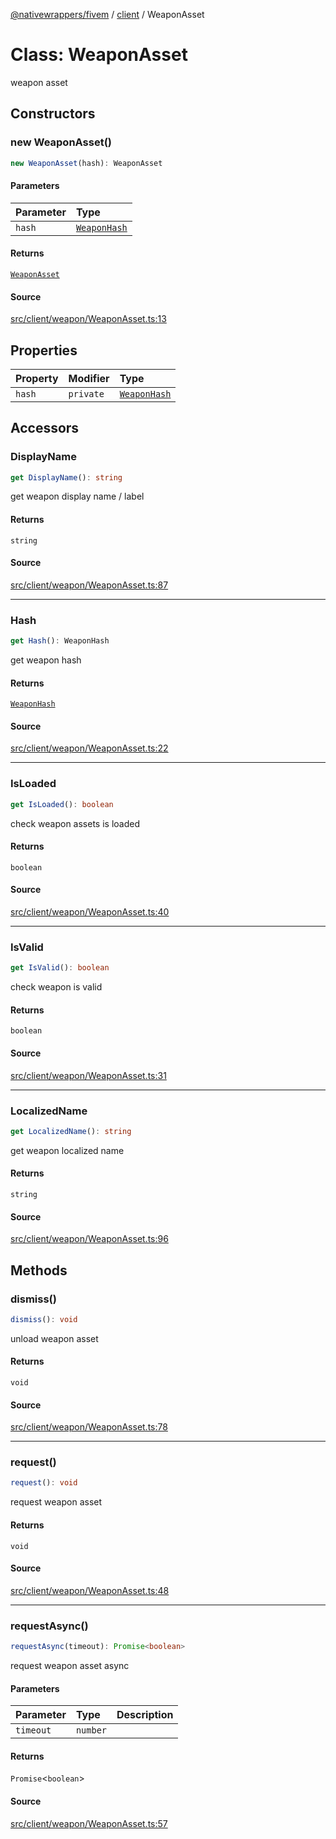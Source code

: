 [@nativewrappers/fivem](../../README.md) / [client](../README.md) / WeaponAsset

# Class: WeaponAsset

weapon asset

## Constructors

### new WeaponAsset()

```ts
new WeaponAsset(hash): WeaponAsset
```

#### Parameters

| Parameter | Type |
| :------ | :------ |
| `hash` | [`WeaponHash`](../enumerations/WeaponHash.md) |

#### Returns

[`WeaponAsset`](WeaponAsset.md)

#### Source

[src/client/weapon/WeaponAsset.ts:13](https://github.com/nativewrappers/fivem/blob/dc30be651dd1d99507081f19ee3707fad2d3aa44/src/client/weapon/WeaponAsset.ts#L13)

## Properties

| Property | Modifier | Type |
| :------ | :------ | :------ |
| `hash` | `private` | [`WeaponHash`](../enumerations/WeaponHash.md) |

## Accessors

### DisplayName

```ts
get DisplayName(): string
```

get weapon display name / label

#### Returns

`string`

#### Source

[src/client/weapon/WeaponAsset.ts:87](https://github.com/nativewrappers/fivem/blob/dc30be651dd1d99507081f19ee3707fad2d3aa44/src/client/weapon/WeaponAsset.ts#L87)

***

### Hash

```ts
get Hash(): WeaponHash
```

get weapon hash

#### Returns

[`WeaponHash`](../enumerations/WeaponHash.md)

#### Source

[src/client/weapon/WeaponAsset.ts:22](https://github.com/nativewrappers/fivem/blob/dc30be651dd1d99507081f19ee3707fad2d3aa44/src/client/weapon/WeaponAsset.ts#L22)

***

### IsLoaded

```ts
get IsLoaded(): boolean
```

check weapon assets is loaded

#### Returns

`boolean`

#### Source

[src/client/weapon/WeaponAsset.ts:40](https://github.com/nativewrappers/fivem/blob/dc30be651dd1d99507081f19ee3707fad2d3aa44/src/client/weapon/WeaponAsset.ts#L40)

***

### IsValid

```ts
get IsValid(): boolean
```

check weapon is valid

#### Returns

`boolean`

#### Source

[src/client/weapon/WeaponAsset.ts:31](https://github.com/nativewrappers/fivem/blob/dc30be651dd1d99507081f19ee3707fad2d3aa44/src/client/weapon/WeaponAsset.ts#L31)

***

### LocalizedName

```ts
get LocalizedName(): string
```

get weapon localized name

#### Returns

`string`

#### Source

[src/client/weapon/WeaponAsset.ts:96](https://github.com/nativewrappers/fivem/blob/dc30be651dd1d99507081f19ee3707fad2d3aa44/src/client/weapon/WeaponAsset.ts#L96)

## Methods

### dismiss()

```ts
dismiss(): void
```

unload weapon asset

#### Returns

`void`

#### Source

[src/client/weapon/WeaponAsset.ts:78](https://github.com/nativewrappers/fivem/blob/dc30be651dd1d99507081f19ee3707fad2d3aa44/src/client/weapon/WeaponAsset.ts#L78)

***

### request()

```ts
request(): void
```

request weapon asset

#### Returns

`void`

#### Source

[src/client/weapon/WeaponAsset.ts:48](https://github.com/nativewrappers/fivem/blob/dc30be651dd1d99507081f19ee3707fad2d3aa44/src/client/weapon/WeaponAsset.ts#L48)

***

### requestAsync()

```ts
requestAsync(timeout): Promise<boolean>
```

request weapon asset async

#### Parameters

| Parameter | Type | Description |
| :------ | :------ | :------ |
| `timeout` | `number` |  |

#### Returns

`Promise`\<`boolean`\>

#### Source

[src/client/weapon/WeaponAsset.ts:57](https://github.com/nativewrappers/fivem/blob/dc30be651dd1d99507081f19ee3707fad2d3aa44/src/client/weapon/WeaponAsset.ts#L57)
